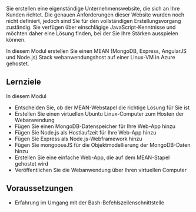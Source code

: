 Sie erstellen eine eigenständige Unternehmenswebsite, die sich an Ihre Kunden richtet. Die genauen Anforderungen dieser Website wurden noch nicht definiert, jedoch sind Sie für den vollständigen Erstellungsvorgang zuständig. Sie verfügen über einschlägige JavaScript-Kenntnisse und möchten daher eine Lösung finden, bei der Sie Ihre Stärken ausspielen können.

In diesem Modul erstellen Sie einen MEAN (MongoDB, Express, AngularJS und Node.js) Stack webanwendungshost auf einer Linux-VM in Azure gehostet.

## <a name="learning-objectives"></a>Lernziele

In diesem Modul

- Entscheiden Sie, ob der MEAN-Webstapel die richtige Lösung für Sie ist
- Erstellen Sie einen virtuellen Ubuntu Linux-Computer zum Hosten der Webanwendung
- Fügen Sie einen MongoDB-Datenspeicher für Ihre Web-App hinzu
- Fügen Sie Node.js als Hostlaufzeit für Ihre Web-App hinzu
- Fügen Sie Express als Node.js-Webframework hinzu
- Fügen Sie mongooseJS für die Objektmodellierung der MongoDB-Daten hinzu
- Erstellen Sie eine einfache Web-App, die auf dem MEAN-Stapel gehostet wird
- Veröffentlichen Sie die Webanwendung über Ihren virtuellen Computer

## <a name="prerequisites"></a>Voraussetzungen

- Erfahrung im Umgang mit der Bash-Befehlszeilenschnittstelle